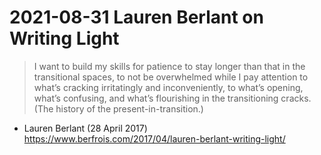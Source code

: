 # 2021-08-31 Lauren Berlant on Writing Light

> I want to build my skills for patience to stay longer than that in the transitional spaces, to not be overwhelmed while I pay attention to what’s cracking irritatingly and inconveniently, to what’s opening, what’s confusing, and what’s flourishing in the transitioning cracks. (The history of the present-in-transition.)

- Lauren Berlant (28 April 2017)
<https://www.berfrois.com/2017/04/lauren-berlant-writing-light/>
